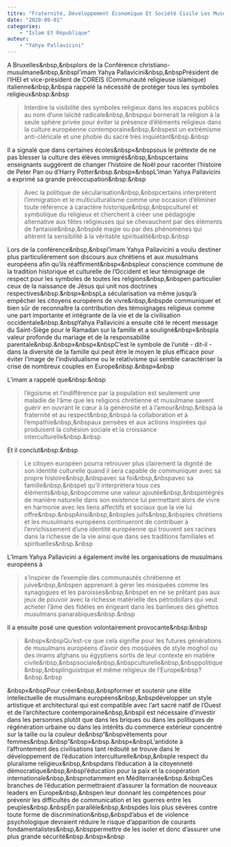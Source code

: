 ```yaml
---
titre: "Fraternité, Développement Économique Et Société Civile Les Musulmans Européens Répondent À L'appel Du Pape Adressé À Tous Les Hommes De Bonne Volonté"
date: "2020-09-01"
categories: 
	- "Islam Et République"
auteur: 
	- "Yahya Pallavicini"
---
```


A Bruxelles&nbsp,&nbsplors de la Conférence christiano-musulmane&nbsp,&nbspl’imam Yahya Pallavicini&nbsp,&nbspPrésident de l’IHEI et vice-président de COREIS (Communauté religieuse islamique) italienne&nbsp,&nbspa rappelé la nécessité de protéger tous les symboles religieux&nbsp:&nbsp
> Interdire la visibilité des symboles religieux dans les espaces publics au nom d’une laïcité radicale&nbsp,&nbspqui bornerait la religion à la seule sphère privée pour éviter la présence d’éléments religieux dans la culture européenne contemporaine&nbsp,&nbspest un extrémisme anti-cléricale et une phobie du sacré très inquiétant&nbsp.&nbsp

Il a signalé que dans certaines écoles&nbsp«&nbspsous le prétexte de ne pas blesser la culture des élèves immigrés&nbsp,&nbspcertains enseignants suggèrent de changer l’histoire de Noël pour raconter l’histoire de Peter Pan ou d’Harry Potter&nbsp.&nbsp»&nbspL’iman Yahya Pallavicini a exprimé sa grande préoccupation&nbsp:&nbsp
> Avec la politique de sécularisation&nbsp,&nbspcertains interprètent l’immigration et le multiculturalisme comme une occasion d’éliminer toute référence à caractère historique&nbsp,&nbspculturel et symbolique du religieux et cherchent à créer une pédagogie alternative aux fêtes religieuses qui se chevauchent par des éléments de fantaisie&nbsp,&nbspde magie ou par des phénomènes qui altèrent la sensibilité à la véritable spiritualité&nbsp.&nbsp

Lors de la conférence&nbsp,&nbspl’imam Yahya Pallavicini a voulu destiner plus particulièrement son discours aux chrétiens et aux musulmans européens afin qu’ils réaffirment&nbsp«&nbspleur conscience commune de la tradition historique et culturelle de l’Occident et leur témoignage de respect pour les symboles de toutes les religions&nbsp,&nbspen particulier ceux de la naissance de Jésus qui unit nos doctrines respectives&nbsp.&nbsp»&nbspLa sécularisation va même jusqu’à empêcher les citoyens européens de vivre&nbsp,&nbspde communiquer et bien sûr de reconnaître la contribution des témoignages religieux comme une part importante et intégrante de la vie et de la civilisation occidentale&nbsp.&nbspYahya Pallavicini a ensuite cité le récent message du Saint-Siège pour le Ramadan sur la famille et a souligné&nbsp«&nbspla valeur profonde du mariage et de la responsabilité parentale&nbsp.&nbsp»&nbsp«&nbspC’est le symbole de l’unité - dit-il - dans la diversité de la famille qui peut être le moyen le plus efficace pour éviter l’image de l’individualisme ou le relativisme qui semble caractériser la crise de nombreux couples en Europe&nbsp.&nbsp»&nbsp

L’imam a rappelé que&nbsp:&nbsp
> l’égoïsme et l’indifférence par la population est seulement une maladie de l’âme que les religions chrétienne et musulmane savent guérir en ouvrant le cœur à la générosité et à l’amour&nbsp,&nbspà la fraternité et au respect&nbsp,&nbspà la collaboration et à l’empathie&nbsp,&nbspaux pensées et aux actions inspirées qui produisent la cohésion sociale et la croissance interculturelle&nbsp.&nbsp

Et il conclut&nbsp:&nbsp
> Le citoyen européen pourra retrouver plus clairement la dignité de son identité culturelle quand il sera capable de communiquer avec sa propre histoire&nbsp,&nbspavec sa foi&nbsp,&nbspavec sa famille&nbsp,&nbspet qu’il interprètera tous ces éléments&nbsp,&nbspcomme une valeur ajoutée&nbsp,&nbspintégrés de manière naturelle dans son existence lui permettant alors de vivre en harmonie avec les liens affectifs et sociaux que la vie lui offre&nbsp.&nbspAinsi&nbsp,&nbsples juifs&nbsp,&nbsples chrétiens et les musulmans européens continueront de contribuer à l’enrichissement d’une identité européenne qui trouvent ses racines dans la richesse de la vie ainsi que dans ses traditions familiales et spirituelles&nbsp.&nbsp

L’Imam Yahya Pallavicini a également invité les organisations de musulmans européens à 
> s’inspirer de l’exemple des communautés chrétienne et juive&nbsp,&nbspen apprenant à gérer les mosquées comme les synagogues et les paroisses&nbsp,&nbspet en ne se prêtant pas aux jeux de pouvoir avec la richesse matérielle des pétrodollars qui veut acheter l’âme des fidèles en érigeant dans les banlieues des ghettos musulmans panarabiques&nbsp.&nbsp

Il a ensuite posé une question volontairement provocante&nbsp:&nbsp
>&nbsp«&nbspQu’est-ce que cela signifie pour les futures générations de musulmans européens d’avoir des mosquées de style moghol ou des imams afghans ou égyptiens sortis de leur contexte en matière civile&nbsp,&nbspsociale&nbsp,&nbspculturelle&nbsp,&nbsppolitique&nbsp,&nbsplinguistique et même religieux de l’Europe&nbsp?&nbsp.&nbsp

&nbsp«&nbspPour créer&nbsp,&nbspformer et soutenir une élite intellectuelle de musulmans européens&nbsp,&nbspdévelopper un style artistique et architectural qui est compatible avec l’art sacré natif de l’Ouest et de l’architecture contemporaine&nbsp,&nbspil est nécessaire d’investir dans les personnes plutôt que dans les briques ou dans les politiques de régénération urbaine ou dans les intérêts du commerce extérieur concentré sur la taille ou la couleur de&nbsp“&nbspvêtements pour femmes&nbsp.&nbsp”&nbsp»&nbsp.&nbsp«&nbspL’antidote à l’affrontement des civilisations tant redouté se trouve dans le développement de l’éducation interculturelle&nbsp,&nbsple respect du pluralisme religieux&nbsp,&nbspdans l’éducation à la citoyenneté démocratique&nbsp,&nbspl’éducation pour la paix et la coopération internationale&nbsp,&nbspnotamment en Méditerranée&nbsp.&nbspCes branches de l’éducation permettraient d’assurer la formation de nouveaux leaders en Europe&nbsp,&nbspen leur donnant les compétences pour prévenir les difficultés de communication et les guerres entre les peuples&nbsp.&nbspEn parallèle&nbsp,&nbspdes lois plus sévères contre toute forme de discrimination&nbsp,&nbspd’abus et de violence psychologique devraient réduire le risque d’apparition de courants fondamentalistes&nbsp,&nbsppermettre de les isoler et donc d’assurer une plus grande sécurité&nbsp.&nbsp»&nbsp